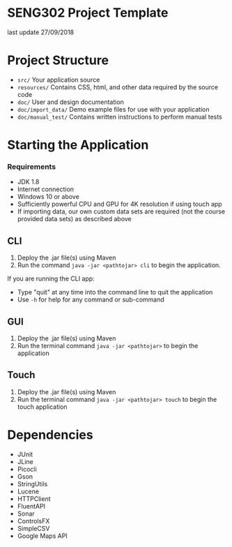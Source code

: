 # SENG302 Project Template
last update 27/09/2018

# Project Structure
 - `src/` Your application source
 - `resources/` Contains CSS, html, and other data required by the source code
 - `doc/` User and design documentation
 - `doc/import_data/` Demo example files for use with your application
 - `doc/manual_test/` Contains written instructions to perform manual tests
 
# Starting the Application

### Requirements
* JDK 1.8
* Internet connection
* Windows 10 or above
* Sufficiently powerful CPU and GPU for 4K resolution if using touch app
* If importing data, our own custom data sets are required (not the course provided data sets) as described above

 
## CLI
 1. Deploy the .jar file(s) using Maven
 2. Run the command `java -jar <pathtojar> cli` to begin the application.
 
 If you are running the CLI app:
 * Type "quit" at any time into the command line to quit the application
 * Use `-h` for help for any command or sub-command

## GUI
 1. Deploy the .jar file(s) using Maven
 2. Run the terminal command `java -jar <pathtojar>` to begin the application
 
## Touch
 1. Deploy the .jar file(s) using Maven
 2. Run the terminal command `java -jar <pathtojar> touch` to begin the touch application
 
 
# Dependencies
 
 * JUnit
 * JLine
 * Picocli
 * Gson
 * StringUtils
 * Lucene
 * HTTPClient
 * FluentAPI
 * Sonar
 * ControlsFX
 * SimpleCSV
 * Google Maps API
